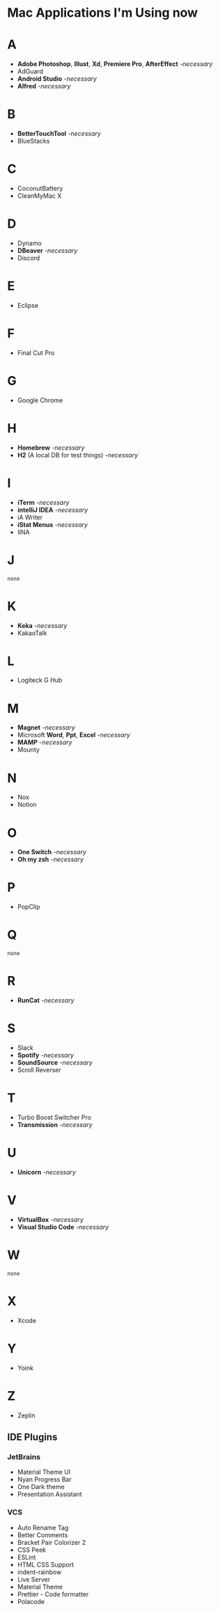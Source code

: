 # Mac Applications I'm Using now

# A

- **Adobe Photoshop**, **Illust**, **Xd**, **Premiere Pro**, **AfterEffect** *-necessary*
- AdGuard
- **Android Studio** *-necessary*
- **Alfred** *-necessary*

# B

- **BetterTouchTool** *-necessary*
- BlueStacks

# C

- CoconutBattery
- CleanMyMac X

# D

- Dynamo
- **DBeaver** *-necessary*
- Discord

# E

- Eclipse

# F

- Final Cut Pro

# G

- Google Chrome

# H

- **Homebrew** *-necessary*
- **H2** (A local DB for test things) *-necessary*

# I

- **iTerm** *-necessary*
- **intelliJ IDEA** *-necessary*
- iA Writer
- **iStat Menus** *-necessary*
- IINA

# J

`none`

# K

- **Keka** *-necessary*
- KakaoTalk

# L

- Logiteck G Hub

# M

- **Magnet** *-necessary*
- Microsoft **Word**, **Ppt**, **Excel** *-necessary*
- **MAMP** *-necessary*
- Mounty

# N

- Nox
- Notion

# O

- **One Switch** *-necessary*
- **Oh my zsh** *-necessary*

# P

- PopClip

# Q

`none`

# R

- **RunCat** *-necessary*

# S

- Slack
- **Spotify** *-necessary*
- **SoundSource** *-necessary*
- Scroll Reverser

# T

- Turbo Boost Switcher Pro
- **Transmission** *-necessary*

# U

- **Unicorn** *-necessary*

# V

- **VirtualBox** *-necessary*
- **Visual Studio Code** *-necessary*

# W

`none`

# X

- Xcode

# Y

- Yoink

# Z

- Zeplin

## IDE Plugins

### JetBrains

- Material Theme UI
- Nyan Progress Bar
- One Dark theme
- Presentation Assistant

### VCS

- Auto Rename Tag
- Better Comments
- Bracket Pair Colorizer 2
- CSS Peek
- ESLint
- HTML CSS Support
- indent-rainbow
- Live Server
- Material Theme
- Prettier - Code formatter
- Polacode
